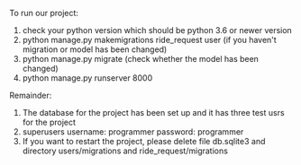 To run our project:
1. check your python version which should be python 3.6 or newer version
2. python manage.py makemigrations ride_request user (if you haven't migration or model has been changed)
3. python manage.py migrate (check whether the model has been changed)
4. python manage.py runserver 8000

Remainder: 
1. The database for the project has been set up and it has three test usrs for the project
2. superusers username: programmer password: programmer
3. If you want to restart the project, please delete file db.sqlite3 and directory users/migrations and ride_request/migrations 